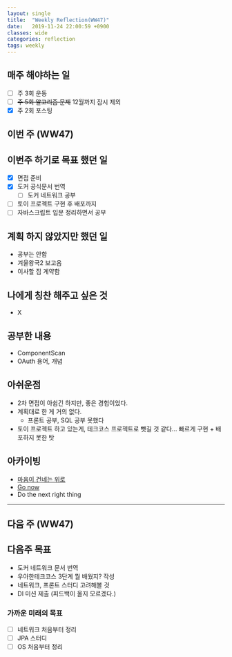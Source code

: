 ```yaml
---
layout: single
title:  "Weekly Reflection(WW47)"
date:   2019-11-24 22:00:59 +0900
classes: wide
categories: reflection
tags: weekly
---
```


## 매주 해야하는 일

- [ ] 주 3회 운동
- [ ] ~~주 5회 알고리즘 문제~~ 12월까지 잠시 제외
- [x] 주 2회 포스팅

## 이번 주 (WW47)

## 이번주 하기로 목표 했던 일

- [x] 면접 준비
- [x] 도커 공식문서 번역
  - [ ] 도커 네트워크 공부
- [ ] 토이 프로젝트 구현 후 배포까지
- [ ] 자바스크립트 입문 정리하면서 공부

## 계획 하지 않았지만 했던 일

- 공부는 안함
- 겨울왕국2 보고옴
- 이사할 집 계약함

## 나에게 칭찬 해주고 싶은 것

- X

## 공부한 내용

- ComponentScan
- OAuth 용어, 개념

## 아쉬운점

- 2차 면접이 아쉽긴 하지만, 좋은 경험이었다.
- 계획대로 한 게 거의 없다.
  - 프론트 공부, SQL 공부 못했다
- 토이 프로젝트 하고 있는게, 테크코스 프로젝트로 뺏길 것 같다... 빠르게 구현 + 배포하지 못한 탓

## 아카이빙

- [마음이 건네는 위로](https://brunch.co.kr/@kozzangnim/347)
- [Go now](https://brunch.co.kr/@kozzangnim/383)
- Do the next right thing

---

## 다음 주 (WW47)

## 다음주 목표

- 도커 네트워크 문서 번역
- 우아한테크코스 3단계 뭘 배웠지? 작성
- 네트워크, 프론트 스터디 고려해볼 것
- DI 미션 제출 (피드백이 올지 모르겠다.)

### 가까운 미래의 목표

- [ ] 네트워크 처음부터 정리
- [ ] JPA 스터디
- [ ] OS 처음부터 정리
